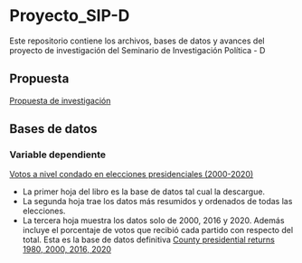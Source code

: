# Proyecto_SIP-D
Este repositorio contiene los archivos, bases de datos y avances del proyecto de investigación del Seminario de Investigación Política - D
## Propuesta
[Propuesta de investigación](https://github.com/AlvaroPLZ/Proyecto---SIP-D/blob/bd56b82ddbfb95773075b2117a3cdaf3fdbedb31/Propuesta_de_investigacio%CC%81n_SIP_D%20.pdf)
## Bases de datos 
### Variable dependiente 
[Votos a nivel condado en elecciones presidenciales (2000-2020)](https://github.com/AlvaroPLZ/Proyecto---SIP-D/blob/9ca214b51a89840ff8ef53d0eb7229757e835620/BASES%20DE%20DATOS/County%20Presidential%20Elections%20Returns_2000-2020/countypres_2000-2020.xlsx)
- La primer hoja del libro es la base de datos tal cual la descargue.
- La segunda hoja trae los datos más resumidos y ordenados de todas las elecciones.
- La tercera hoja muestra los datos solo de 2000, 2016 y 2020. Además incluye el porcentaje de votos que recibió cada partido con respecto del total.
Esta es la base de datos definitiva [County presidential returns 1980, 2000, 2016, 2020](https://github.com/AlvaroPLZ/Proyecto---SIP-D/blob/2f4158988543500aec3b290131dd02a776ab6157/BASES%20DE%20DATOS/County%20Presidential%20Elections%20Returns_2000-2020/countypres_1980-2020.xlsx)
